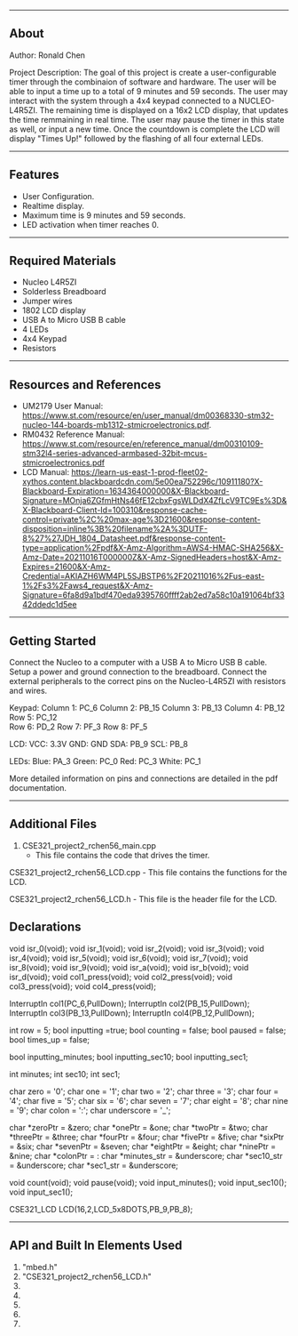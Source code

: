 -------------------
About
-------------------
Author: Ronald Chen

Project Description: The goal of this project is create a user-configurable timer through the combinaion of software and hardware. The user will be able to input a time up to a total of 9 minutes and 59 seconds. The user may interact with the system through a 4x4 keypad connected to a NUCLEO-L4R5ZI. The remaining time is displayed on a 16x2 LCD display, that updates the time remmaining in real time. The user may pause the timer in this state as well, or input a new time. Once the countdown is complete the LCD will display "Times Up!" followed by the flashing of all four external LEDs.

--------------------
Features
--------------------
- User Configuration.
- Realtime display.
- Maximum time is 9 minutes and 59 seconds.
- LED activation when timer reaches 0.

--------------------
Required Materials
--------------------
- Nucleo L4R5ZI
- Solderless Breadboard
- Jumper wires
- 1802 LCD display
- USB A to Micro USB B cable
- 4 LEDs
- 4x4 Keypad
- Resistors 

--------------------
Resources and References
--------------------
- UM2179 User Manual: https://www.st.com/resource/en/user_manual/dm00368330-stm32-nucleo-144-boards-mb1312-stmicroelectronics.pdf. 
- RM0432 Reference Manual: https://www.st.com/resource/en/reference_manual/dm00310109-stm32l4-series-advanced-armbased-32bit-mcus-stmicroelectronics.pdf
- LCD Manual: https://learn-us-east-1-prod-fleet02-xythos.content.blackboardcdn.com/5e00ea752296c/10911180?X-Blackboard-Expiration=1634364000000&X-Blackboard-Signature=MOnja6ZGfmHtNs46fE12cbxFgsWLDdX4ZfLcV9TC9Es%3D&X-Blackboard-Client-Id=100310&response-cache-control=private%2C%20max-age%3D21600&response-content-disposition=inline%3B%20filename%2A%3DUTF-8%27%27JDH_1804_Datasheet.pdf&response-content-type=application%2Fpdf&X-Amz-Algorithm=AWS4-HMAC-SHA256&X-Amz-Date=20211016T000000Z&X-Amz-SignedHeaders=host&X-Amz-Expires=21600&X-Amz-Credential=AKIAZH6WM4PL5SJBSTP6%2F20211016%2Fus-east-1%2Fs3%2Faws4_request&X-Amz-Signature=6fa8d9a1bdf470eda9395760ffff2ab2ed7a58c10a191064bf3342ddedc1d5ee

--------------------
Getting Started
--------------------
Connect the Nucleo to a computer with a USB A to Micro USB B cable. Setup a power and ground connection to the breadboard. Connect the external peripherals to the correct pins on the Nucleo-L4R5ZI with resistors and wires.

Keypad:
 Column 1: PC_6
 Column 2: PB_15
 Column 3: PB_13
 Column 4: PB_12
 Row 5: PC_12   
 Row 6: PD_2
 Row 7: PF_3
 Row 8: PF_5
 
LCD:
 VCC: 3.3V
 GND: GND
 SDA: PB_9
 SCL: PB_8

LEDs:
 Blue: PA_3
 Green: PC_0
 Red:  PC_3
 White: PC_1

More detailed information on pins and connections are detailed in the pdf documentation. 

--------------------
Additional Files
--------------------
1. CSE321_project2_rchen56_main.cpp
     - This file contains the code that drives the timer. 

CSE321_project2_rchen56_LCD.cpp
     - This file contains the functions for the LCD.

CSE321_project2_rchen56_LCD.h
     - This file is the header file for the LCD.

Declarations
----------
void isr_0(void);
void isr_1(void);
void isr_2(void);
void isr_3(void);
void isr_4(void);
void isr_5(void);
void isr_6(void);
void isr_7(void);
void isr_8(void);
void isr_9(void);
void isr_a(void);
void isr_b(void);
void isr_d(void);
void col1_press(void);
void col2_press(void);
void col3_press(void);
void col4_press(void);

InterruptIn col1(PC_6,PullDown);
InterruptIn col2(PB_15,PullDown);
InterruptIn col3(PB_13,PullDown);
InterruptIn col4(PB_12,PullDown);

int row = 5;
bool inputting =true;
bool counting = false;
bool paused = false;
bool times_up = false;

bool inputting_minutes;
bool inputting_sec10;
bool inputting_sec1;

int minutes;
int sec10;
int sec1;

char zero = '0';
char one = '1';
char two = '2';
char three = '3';
char four = '4';
char five = '5';
char six = '6';
char seven = '7';
char eight = '8';
char nine = '9';
char colon = ':';
char underscore = '_';

char *zeroPtr = &zero;
char *onePtr =  &one;
char *twoPtr = &two;
char *threePtr = &three;
char *fourPtr = &four;
char *fivePtr = &five;
char *sixPtr = &six;
char *sevenPtr = &seven;
char *eightPtr = &eight;
char *ninePtr = &nine;
char *colonPtr = &colon;
char *minutes_str = &underscore;
char *sec10_str = &underscore;
char *sec1_str = &underscore;

void count(void);
void pause(void);
void input_minutes();
void input_sec10();
void input_sec1();

CSE321_LCD LCD(16,2,LCD_5x8DOTS,PB_9,PB_8);

----------
API and Built In Elements Used
----------
1. "mbed.h"
2. "CSE321_project2_rchen56_LCD.h"
3. <algorithm>
4. <cstdio>
5. <ctime>
6. <iterator>
7. <string>

